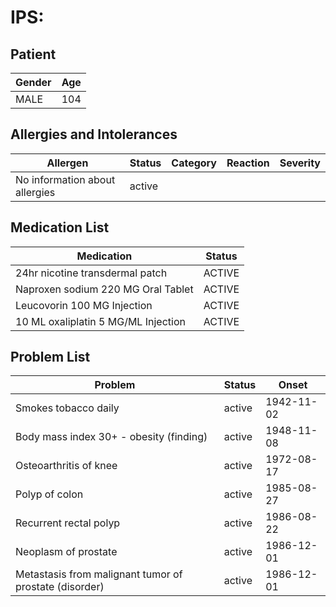 # IPS:

## Patient

|Gender|Age|
|---|---|
|MALE|104|

## Allergies and Intolerances

|Allergen|Status|Category|Reaction|Severity|
|---|---|---|---|---|
|No information about allergies|active||||

## Medication List

|Medication|Status|
|---|---|
|24hr nicotine transdermal patch|ACTIVE|
|Naproxen sodium 220 MG Oral Tablet|ACTIVE|
|Leucovorin 100 MG Injection|ACTIVE|
|10 ML oxaliplatin 5 MG/ML Injection|ACTIVE|

## Problem List

|Problem|Status|Onset|
|---|---|---|
|Smokes tobacco daily|active|1942-11-02|
|Body mass index 30+ - obesity (finding)|active|1948-11-08|
|Osteoarthritis of knee|active|1972-08-17|
|Polyp of colon|active|1985-08-27|
|Recurrent rectal polyp|active|1986-08-22|
|Neoplasm of prostate|active|1986-12-01|
|Metastasis from malignant tumor of prostate (disorder)|active|1986-12-01|
